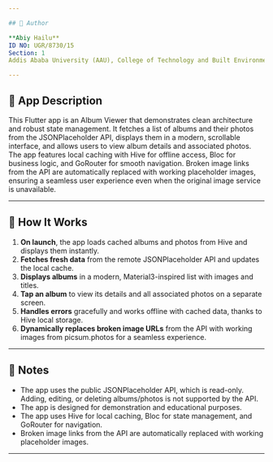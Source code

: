 ```yaml
---

## 👤 Author

**Abiy Hailu**  
ID NO: UGR/8730/15  
Section: 1  
Addis Ababa University (AAU), College of Technology and Built Environment (CTBE), School of Information Technology Engineering (SiTE)

---
```


## 📱 App Description

This Flutter app is an Album Viewer that demonstrates clean architecture and robust state management. It fetches a list of albums and their photos from the JSONPlaceholder API, displays them in a modern, scrollable interface, and allows users to view album details and associated photos. The app features local caching with Hive for offline access, Bloc for business logic, and GoRouter for smooth navigation. Broken image links from the API are automatically replaced with working placeholder images, ensuring a seamless user experience even when the original image service is unavailable.

---

## 🚀 How It Works

1. **On launch**, the app loads cached albums and photos from Hive and displays them instantly.
2. **Fetches fresh data** from the remote JSONPlaceholder API and updates the local cache.
3. **Displays albums** in a modern, Material3-inspired list with images and titles.
4. **Tap an album** to view its details and all associated photos on a separate screen.
5. **Handles errors** gracefully and works offline with cached data, thanks to Hive local storage.
6. **Dynamically replaces broken image URLs** from the API with working images from picsum.photos for a seamless experience.

---

## 📝 Notes

- The app uses the public JSONPlaceholder API, which is read-only.  
  Adding, editing, or deleting albums/photos is not supported by the API.
- The app is designed for demonstration and educational purposes.
- The app uses Hive for local caching, Bloc for state management, and GoRouter for navigation.
- Broken image links from the API are automatically replaced with working placeholder images.

---
